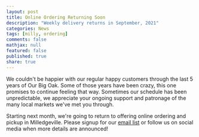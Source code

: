 ```yaml
---
layout: post
title: Online Ordering Returning Soon
description: "Weekly delivery returns in September, 2021"
categories: News
tags: [milly, ordering]
comments: false
mathjax: null
featured: false
published: true
share: true
---
```


We couldn't be happier with our regular happy customers through the last 5 years of Our Big Oak. Some of those years have been crazy, this one promises to continue feeling that way. Sometimes our schedule has been unpredictable, we appreciate your ongoing support and patronage of the many local markets we've met you through.

Starting next month, we're going to return to offering online ordering and pickup in Milledgeville. Please signup for our [email list](http://eepurl.com/cc80qn) or follow us on social media when more details are announced!
